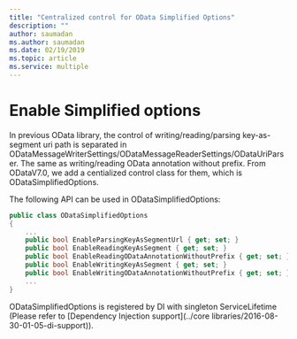 ```yaml
---
title: "Centralized control for OData Simplified Options"
description: ""
author: saumadan
ms.author: saumadan
ms.date: 02/19/2019
ms.topic: article
ms.service: multiple
---
```

# Enable Simplified options

In previous OData library, the control of writing/reading/parsing key-as-segment uri path is separated in ODataMessageWriterSettings/ODataMessageReaderSettings/ODataUriParser. The same as writing/reading OData annotation without prefix. From ODataV7.0, we add a centialized control class for them, which is ODataSimplifiedOptions.

The following API can be used in ODataSimplifiedOptions:

```C#
public class ODataSimplifiedOptions
{
    ...
    public bool EnableParsingKeyAsSegmentUrl { get; set; }
    public bool EnableReadingKeyAsSegment { get; set; }
    public bool EnableReadingODataAnnotationWithoutPrefix { get; set; }
    public bool EnableWritingKeyAsSegment { get; set; }
    public bool EnableWritingODataAnnotationWithoutPrefix { get; set; }
    ...
}
```

ODataSimplifiedOptions is registered by DI with singleton ServiceLifetime (Please refer to  [Dependency Injection support](../core libraries/2016-08-30-01-05-di-support)).
